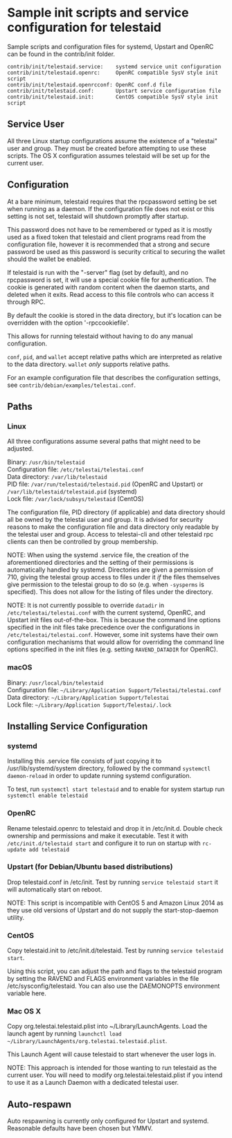Sample init scripts and service configuration for telestaid
==========================================================

Sample scripts and configuration files for systemd, Upstart and OpenRC
can be found in the contrib/init folder.

    contrib/init/telestaid.service:    systemd service unit configuration
    contrib/init/telestaid.openrc:     OpenRC compatible SysV style init script
    contrib/init/telestaid.openrcconf: OpenRC conf.d file
    contrib/init/telestaid.conf:       Upstart service configuration file
    contrib/init/telestaid.init:       CentOS compatible SysV style init script

Service User
---------------------------------

All three Linux startup configurations assume the existence of a "telestai" user
and group.  They must be created before attempting to use these scripts.
The OS X configuration assumes telestaid will be set up for the current user.

Configuration
---------------------------------

At a bare minimum, telestaid requires that the rpcpassword setting be set
when running as a daemon.  If the configuration file does not exist or this
setting is not set, telestaid will shutdown promptly after startup.

This password does not have to be remembered or typed as it is mostly used
as a fixed token that telestaid and client programs read from the configuration
file, however it is recommended that a strong and secure password be used
as this password is security critical to securing the wallet should the
wallet be enabled.

If telestaid is run with the "-server" flag (set by default), and no rpcpassword is set,
it will use a special cookie file for authentication. The cookie is generated with random
content when the daemon starts, and deleted when it exits. Read access to this file
controls who can access it through RPC.

By default the cookie is stored in the data directory, but it's location can be overridden
with the option '-rpccookiefile'.

This allows for running telestaid without having to do any manual configuration.

`conf`, `pid`, and `wallet` accept relative paths which are interpreted as
relative to the data directory. `wallet` *only* supports relative paths.

For an example configuration file that describes the configuration settings,
see `contrib/debian/examples/telestai.conf`.

Paths
---------------------------------

### Linux

All three configurations assume several paths that might need to be adjusted.

Binary:              `/usr/bin/telestaid`  
Configuration file:  `/etc/telestai/telestai.conf`  
Data directory:      `/var/lib/telestaid`  
PID file:            `/var/run/telestaid/telestaid.pid` (OpenRC and Upstart) or `/var/lib/telestaid/telestaid.pid` (systemd)  
Lock file:           `/var/lock/subsys/telestaid` (CentOS)  

The configuration file, PID directory (if applicable) and data directory
should all be owned by the telestai user and group.  It is advised for security
reasons to make the configuration file and data directory only readable by the
telestai user and group.  Access to telestai-cli and other telestaid rpc clients
can then be controlled by group membership.

NOTE: When using the systemd .service file, the creation of the aforementioned
directories and the setting of their permissions is automatically handled by
systemd. Directories are given a permission of 710, giving the telestai group
access to files under it _if_ the files themselves give permission to the
telestai group to do so (e.g. when `-sysperms` is specified). This does not allow
for the listing of files under the directory.

NOTE: It is not currently possible to override `datadir` in
`/etc/telestai/telestai.conf` with the current systemd, OpenRC, and Upstart init
files out-of-the-box. This is because the command line options specified in the
init files take precedence over the configurations in
`/etc/telestai/telestai.conf`. However, some init systems have their own
configuration mechanisms that would allow for overriding the command line
options specified in the init files (e.g. setting `RAVEND_DATADIR` for
OpenRC).

### macOS

Binary:              `/usr/local/bin/telestaid`  
Configuration file:  `~/Library/Application Support/Telestai/telestai.conf`  
Data directory:      `~/Library/Application Support/Telestai`  
Lock file:           `~/Library/Application Support/Telestai/.lock`  

Installing Service Configuration
-----------------------------------

### systemd

Installing this .service file consists of just copying it to
/usr/lib/systemd/system directory, followed by the command
`systemctl daemon-reload` in order to update running systemd configuration.

To test, run `systemctl start telestaid` and to enable for system startup run
`systemctl enable telestaid`

### OpenRC

Rename telestaid.openrc to telestaid and drop it in /etc/init.d.  Double
check ownership and permissions and make it executable.  Test it with
`/etc/init.d/telestaid start` and configure it to run on startup with
`rc-update add telestaid`

### Upstart (for Debian/Ubuntu based distributions)

Drop telestaid.conf in /etc/init.  Test by running `service telestaid start`
it will automatically start on reboot.

NOTE: This script is incompatible with CentOS 5 and Amazon Linux 2014 as they
use old versions of Upstart and do not supply the start-stop-daemon utility.

### CentOS

Copy telestaid.init to /etc/init.d/telestaid. Test by running `service telestaid start`.

Using this script, you can adjust the path and flags to the telestaid program by
setting the RAVEND and FLAGS environment variables in the file
/etc/sysconfig/telestaid. You can also use the DAEMONOPTS environment variable here.

### Mac OS X

Copy org.telestai.telestaid.plist into ~/Library/LaunchAgents. Load the launch agent by
running `launchctl load ~/Library/LaunchAgents/org.telestai.telestaid.plist`.

This Launch Agent will cause telestaid to start whenever the user logs in.

NOTE: This approach is intended for those wanting to run telestaid as the current user.
You will need to modify org.telestai.telestaid.plist if you intend to use it as a
Launch Daemon with a dedicated telestai user.

Auto-respawn
-----------------------------------

Auto respawning is currently only configured for Upstart and systemd.
Reasonable defaults have been chosen but YMMV.
